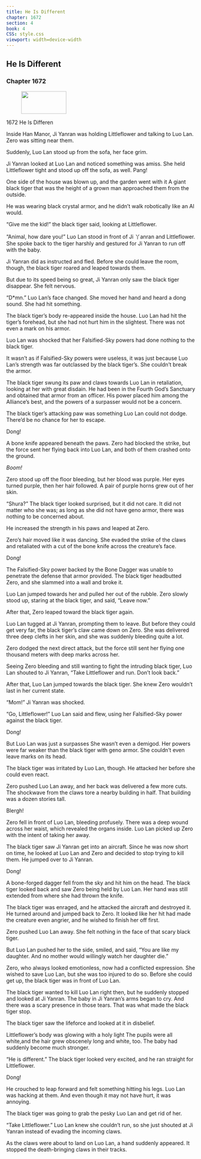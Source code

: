 ```yaml
---
title: He Is Different
chapter: 1672
section: 4
book: 4
CSS: style.css
viewport: width=device-width
---
```


## He Is Different

### Chapter 1672

<figure>
	<img src="../Images/gem.gif" alt="" id="gem" width="120" height="60" />
</figure>

1672 He Is Differen

Inside Han Manor, Ji Yanran was holding Littleflower and talking to Luo Lan. Zero was sitting near them.

Suddenly, Luo Lan stood up from the sofa, her face grim.

Ji Yanran looked at Luo Lan and noticed something was amiss. She held Littleflower tight and stood up off the sofa, as well. Pang!

One side of the house was blown up, and the garden went with it A giant black tiger that was the height of a grown man approached them from the outside.

He was wearing black crystal armor, and he didn’t walk robotically like an Al would.

“Give me the kid!” the black tiger said, looking at Littleflower.

“Animal, how dare you!” Luo Lan stood in front of Ji 丫anran and Littleflower. She spoke back to the tiger harshly and gestured for Ji Yanran to run off with the baby.

Ji Yanran did as instructed and fled. Before she could leave the room, though, the black tiger roared and leaped towards them.

But due to its speed being so great, Ji Yanran only saw the black tiger disappear. She felt nervous.

“D*mn.” Luo Lan’s face changed. She moved her hand and heard a dong sound. She had hit something.

The black tiger’s body re-appeared inside the house. Luo Lan had hit the tiger’s forehead, but she had not hurt him in the slightest. There was not even a mark on his armor.

Luo Lan was shocked that her Falsified-Sky powers had done nothing to the black tiger.

It wasn’t as if Falsified-Sky powers were useless, it was just because Luo Lan’s strength was far outclassed by the black tiger’s. She couldn’t break the armor.

The black tiger swung its paw and claws towards Luo Lan in retaliation, looking at her with great disdain. He had been in the Fourth God’s Sanctuary and obtained that armor from an officer. His power placed him among the Alliance’s best, and the powers of a surpasser would not be a concern.

The black tiger’s attacking paw was something Luo Lan could not dodge. There’d be no chance for her to escape.

Dong!

A bone knife appeared beneath the paws. Zero had blocked the strike, but the force sent her flying back into Luo Lan, and both of them crashed onto the ground.

*Boom!*

Zero stood up off the floor bleeding, but her blood was purple. Her eyes turned purple, then her hair followed. A pair of purple horns grew out of her skin.

“Shura?” The black tiger looked surprised, but it did not care. It did not matter who she was; as long as she did not have geno armor, there was nothing to be concerned about.

He increased the strength in his paws and leaped at Zero.

Zero’s hair moved like it was dancing. She evaded the strike of the claws and retaliated with a cut of the bone knife across the creature’s face.

Dong!

The Falsified-Sky power backed by the Bone Dagger was unable to penetrate the defense that armor provided. The black tiger headbutted Zero, and she slammed into a wall and broke it.

Luo Lan jumped towards her and pulled her out of the rubble. Zero slowly stood up, staring at the black tiger, and said, “Leave now.”

After that, Zero leaped toward the black tiger again.

Luo Lan tugged at Ji Yanran, prompting them to leave. But before they could get very far, the black tiger’s claw came down on Zero. She was delivered three deep clefts in her skin, and she was suddenly bleeding quite a lot.

Zero dodged the next direct attack, but the force still sent her flying one thousand meters with deep marks across her.

Seeing Zero bleeding and still wanting to fight the intruding black tiger, Luo Lan shouted to Ji Yanran, “Take Littleflower and run. Don’t look back.”

After that, Luo Lan jumped towards the black tiger. She knew Zero wouldn’t last in her current state.

“Mom!” Ji Yanran was shocked.

“Go, Littleflower!” Luo Lan said and flew, using her Falsified-Sky power against the black tiger.

Dong!

But Luo Lan was just a surpasses She wasn’t even a demigod. Her powers were far weaker than the black tiger with geno armor. She couldn’t even leave marks on its head.

The black tiger was irritated by Luo Lan, though. He attacked her before she could even react.

Zero pushed Luo Lan away, and her back was delivered a few more cuts. The shockwave from the claws tore a nearby building in half. That building was a dozen stories tall.

Blergh!

Zero fell in front of Luo Lan, bleeding profusely. There was a deep wound across her waist, which revealed the organs inside. Luo Lan picked up Zero with the intent of taking her away.

The black tiger saw Ji Yanran get into an aircraft. Since he was now short on time, he looked at Luo Lan and Zero and decided to stop trying to kill them. He jumped over to Ji Yanran.

Dong!

A bone-forged dagger fell from the sky and hit him on the head. The black tiger looked back and saw Zero being held by Luo Lan. Her hand was still extended from where she had thrown the knife.

The black tiger was enraged, and he attacked the aircraft and destroyed it. He turned around and jumped back to Zero. It looked like her hit had made the creature even angrier, and he wished to finish her off first.

Zero pushed Luo Lan away. She felt nothing in the face of that scary black tiger.

But Luo Lan pushed her to the side, smiled, and said, “You are like my daughter. And no mother would willingly watch her daughter die.”

Zero, who always looked emotionless, now had a conflicted expression. She wished to save Luo Lan, but she was too injured to do so. Before she could get up, the black tiger was in front of Luo Lan.

The black tiger wanted to kill Luo Lan right then, but he suddenly stopped and looked at Ji Yanran. The baby in Ji Yanran’s arms began to cry. And there was a scary presence in those tears. That was what made the black tiger stop.

The black tiger saw the lifeforce and looked at it in disbelief.

Littleflower’s body was glowing with a holy light The pupils were all white,and the hair grew obscenely long and white, too. The baby had suddenly become much stronger.

“He is different.” The black tiger looked very excited, and he ran straight for Littleflower.

Dong!

He crouched to leap forward and felt something hitting his legs. Luo Lan was hacking at them. And even though it may not have hurt, it was annoying.

The black tiger was going to grab the pesky Luo Lan and get rid of her.

“Take Littleflower.” Luo Lan knew she couldn’t run, so she just shouted at Ji Yanran instead of evading the incoming claws.

As the claws were about to land on Luo Lan, a hand suddenly appeared. It stopped the death-bringing claws in their tracks.